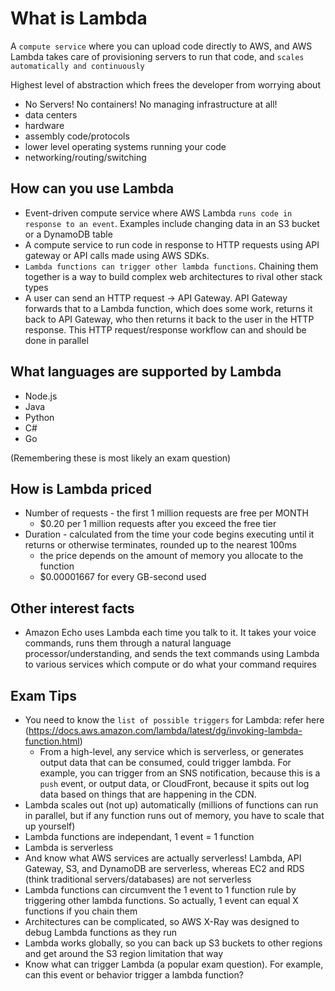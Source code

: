 # What is Lambda

A `compute service` where you can upload code directly to AWS, and AWS Lambda takes care of provisioning servers to run that code, and `scales automatically and continuously`

Highest level of abstraction which frees the developer from worrying about

- No Servers! No containers! No managing infrastructure at all!
- data centers
- hardware
- assembly code/protocols
- lower level operating systems running your code
- networking/routing/switching

## How can you use Lambda

- Event-driven compute service where AWS Lambda `runs code in response to an event`. Examples include changing data in an S3 bucket or a DynamoDB table
- A compute service to run code in response to HTTP requests using API gateway or API calls made using AWS SDKs.
- `Lambda functions can trigger other lambda functions`. Chaining them together is a way to build complex web architectures to rival other stack types
- A user can send an HTTP request -> API Gateway. API Gateway forwards that to a Lambda function, which does some work, returns it back to API Gateway, who then returns it back to the user in the HTTP response. This HTTP request/response workflow can and should be done in parallel

## What languages are supported by Lambda

- Node.js
- Java
- Python
- C#
- Go

(Remembering these is most likely an exam question)

## How is Lambda priced

- Number of requests - the first 1 million requests are free per MONTH
    - $0.20 per 1 million requests after you exceed the free tier
- Duration - calculated from the time your code begins executing until it returns or otherwise terminates, rounded up to the nearest 100ms
    - the price depends on the amount of memory you allocate to the function
    - $0.00001667 for every GB-second used


## Other interest facts

- Amazon Echo uses Lambda each time you talk to it. It takes your voice commands, runs them through a natural language processor/understanding, and sends the text commands using Lambda to various services which compute or do what your command requires

## Exam Tips

- You need to know the `list of possible triggers` for Lambda: refer here (https://docs.aws.amazon.com/lambda/latest/dg/invoking-lambda-function.html)
    - From a high-level, any service which is serverless, or generates output data that can be consumed, could trigger lambda. For example, you can trigger from an SNS notification, because this is a `push` event, or output data, or CloudFront, because it spits out log data based on things that are happening in the CDN.
- Lambda scales out (not up) automatically (millions of functions can run in parallel, but if any function runs out of memory, you have to scale that up yourself)
- Lambda functions are independant, 1 event = 1 function
- Lambda is serverless
- And know what AWS services are actually serverless! Lambda, API Gateway, S3, and DynamoDB are serverless, whereas EC2 and RDS (think traditional servers/databases) are not serverless
- Lambda functions can circumvent the 1 event to 1 function rule by triggering other lambda functions. So actually, 1 event can equal X functions if you chain them
- Architectures can be complicated, so AWS X-Ray was designed to debug Lambda functions as they run
- Lambda works globally, so you can back up S3 buckets to other regions and get around the S3 region limitation that way
- Know what can trigger Lambda (a popular exam question). For example, can this event or behavior trigger a lambda function?